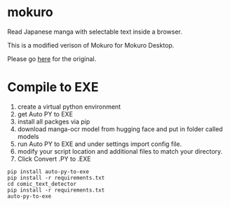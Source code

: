 # mokuro

Read Japanese manga with selectable text inside a browser.

This is a modified verison of Mokuro for Mokuro Desktop.

Please go [here](https://github.com/kha-white/mokuro) for the original.

# Compile to EXE
1. create a virtual python environment
2. get Auto PY to EXE
3. install all packges via pip
4. download manga-ocr model from hugging face and put in folder called models
4. run Auto PY to EXE and under settings import config file.
5. modify your script location and additional files to match your directory.
6. Click Convert .PY to .EXE 

```commandline
pip install auto-py-to-exe
pip install -r requirements.txt
cd comic_text_detector
pip install -r requirements.txt
auto-py-to-exe
```
